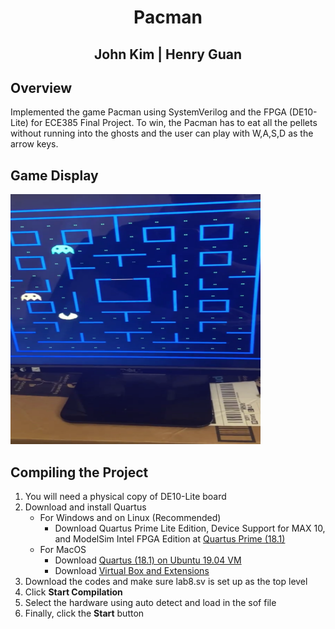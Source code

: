 <h1 align="center"> Pacman </h1>
<h2 align="center"> John Kim | Henry Guan

## Overview ##
Implemented the game Pacman using SystemVerilog and the FPGA (DE10-Lite) for ECE385 Final Project. To win, the Pacman has to eat all the pellets without running into the ghosts and the user can play with W,A,S,D as the arrow keys.

## Game Display ##
<img src="demo/demo.PNG" width="400" height="400">

## Compiling the Project ##
1. You will need a physical copy of DE10-Lite board
2. Download and install Quartus
   * For Windows and on Linux (Recommended)
     * Download Quartus Prime Lite Edition, Device Support for MAX 10, and ModelSim Intel FPGA Edition at [Quartus Prime (18.1)](https://fpgasoftware.intel.com/?edition=lite)
   * For MacOS
     * Download [Quartus (18.1) on Ubuntu 19.04 VM](https://uofi.app.box.com/s/rnv20n2fk5tkefhxkbiawofwuxsqypsw)
     * Download [Virtual Box and Extensions](https://www.virtualbox.org/wiki/Downloads)
3. Download the codes and make sure lab8.sv is set up as the top level
4. Click **Start Compilation**
5. Select the hardware using auto detect and load in the sof file
6. Finally, click the **Start** button

